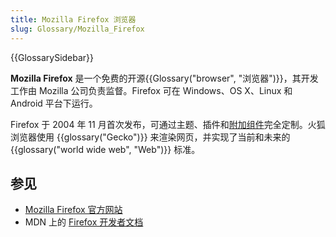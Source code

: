 ```yaml
---
title: Mozilla Firefox 浏览器
slug: Glossary/Mozilla_Firefox
---
```


{{GlossarySidebar}}

**Mozilla Firefox** 是一个免费的开源{{Glossary("browser", "浏览器")}}，其开发工作由 Mozilla 公司负责监督。Firefox 可在 Windows、OS X、Linux 和 Android 平台下运行。

Firefox 于 2004 年 11 月首次发布，可通过主题、插件和[附加组件](/zh-CN/docs/Mozilla/Add-ons)完全定制。火狐浏览器使用 {{glossary("Gecko")}} 来渲染网页，并实现了当前和未来的 {{glossary("world wide web", "Web")}} 标准。

## 参见

- [Mozilla Firefox 官方网站](https://www.mozilla.org/firefox)
- MDN 上的 [Firefox 开发者文档](/zh-CN/docs/Mozilla/Firefox)
